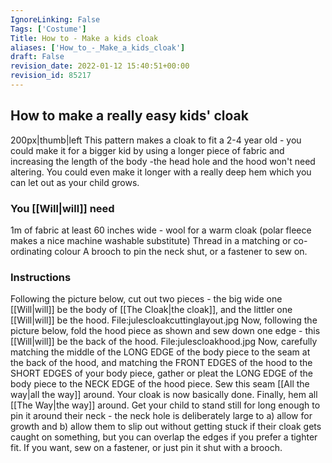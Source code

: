 ```yaml
---
IgnoreLinking: False
Tags: ['Costume']
Title: How to - Make a kids cloak
aliases: ['How_to_-_Make_a_kids_cloak']
draft: False
revision_date: 2022-01-12 15:40:51+00:00
revision_id: 85217
---
```


## How to make a really easy kids' cloak
200px|thumb|left 
This pattern makes a cloak to fit a 2-4 year old - you could make it for a bigger kid by using a longer piece of fabric and increasing the length of the body -the head hole and the hood won't need altering. You could even make it longer with a really deep hem which you can let out as your child grows.
### You [[Will|will]] need
1m of fabric at least 60 inches wide - wool for a warm cloak (polar fleece makes a nice machine washable substitute)
Thread in a matching or co-ordinating colour
A brooch to pin the neck shut, or a fastener to sew on.
### Instructions
Following the picture below, cut out two pieces - the big wide one [[Will|will]] be the body of [[The Cloak|the cloak]], and the littler one [[Will|will]] be the hood. 
File:julescloakcuttinglayout.jpg
Now, following the picture below, fold the hood piece as shown and sew down one edge - this [[Will|will]] be the back of the hood.
File:julescloakhood.jpg
Now, carefully matching the middle of the LONG EDGE of the body piece to the seam at the back of the hood, and matching the FRONT EDGES of the hood to the SHORT EDGES of your body piece, gather or pleat the LONG EDGE of the body piece to the NECK EDGE of the hood piece. Sew this seam [[All the way|all the way]] around. Your cloak is now basically done.
Finally, hem all [[The Way|the way]] around.
Get your child to stand still for long enough to pin it around their neck - the neck hole is deliberately large to a) allow for growth and b) allow them to slip out without getting stuck if their cloak gets caught on something, but you can overlap the edges if you prefer a tighter fit. If you want, sew on a fastener, or just pin it shut with a brooch.